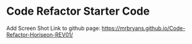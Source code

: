 # Code Refactor Starter Code

Add Screen Shot
Link to github page: https://mrbryans.github.io/Code-Refactor-Horiseon-REV01/